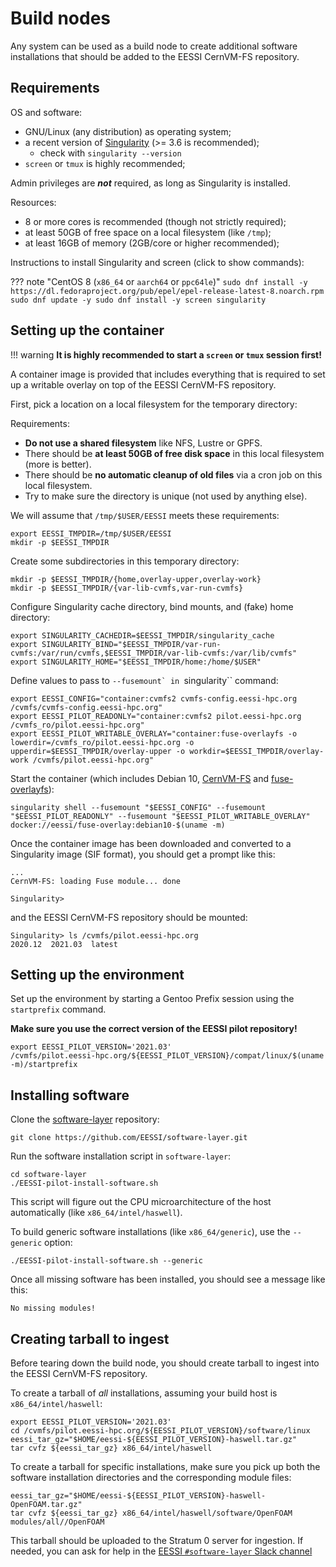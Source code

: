 # Build nodes

Any system can be used as a build node to create additional software installations that should be
added to the EESSI CernVM-FS repository.

## Requirements

OS and software:

* GNU/Linux (any distribution) as operating system;
* a recent version of [Singularity](https://sylabs.io/singularity/) (>= 3.6 is recommended);
    * check with ``singularity --version``
* ``screen`` or ``tmux`` is highly recommended;

Admin privileges are ***not*** required, as long as Singularity is installed.

Resources:

* 8 or more cores is recommended (though not strictly required);
* at least 50GB of free space on a local filesystem (like `/tmp`);
* at least 16GB of memory (2GB/core or higher recommended);

Instructions to install Singularity and screen (click to show commands):

??? note "CentOS 8 (`x86_64` or `aarch64` or `ppc64le`)"
    ```
    sudo dnf install -y https://dl.fedoraproject.org/pub/epel/epel-release-latest-8.noarch.rpm
    sudo dnf update -y
    sudo dnf install -y screen singularity
    ```

## Setting up the container

!!! warning
    **It is highly recommended to start a `screen` or `tmux` session first!**

A container image is provided that includes everything that is required to set up a writable overlay
on top of the EESSI CernVM-FS repository.

First, pick a location on a local filesystem for the temporary directory:

Requirements:

* **Do not use a shared filesystem** like NFS, Lustre or GPFS.
* There should be **at least 50GB of free disk space** in this local filesystem (more is better).
* There should be **no automatic cleanup of old files** via a cron job on this local filesystem.
* Try to make sure the directory is unique (not used by anything else).

We will assume that `/tmp/$USER/EESSI` meets these requirements:

```shell
export EESSI_TMPDIR=/tmp/$USER/EESSI
mkdir -p $EESSI_TMPDIR
```

Create some subdirectories in this temporary directory:

```shell
mkdir -p $EESSI_TMPDIR/{home,overlay-upper,overlay-work}
mkdir -p $EESSI_TMPDIR/{var-lib-cvmfs,var-run-cvmfs}
```

Configure Singularity cache directory, bind mounts, and (fake) home directory:

```shell
export SINGULARITY_CACHEDIR=$EESSI_TMPDIR/singularity_cache
export SINGULARITY_BIND="$EESSI_TMPDIR/var-run-cvmfs:/var/run/cvmfs,$EESSI_TMPDIR/var-lib-cvmfs:/var/lib/cvmfs"
export SINGULARITY_HOME="$EESSI_TMPDIR/home:/home/$USER"
```

Define values to pass to ``--fusemount` in ``singularity`` command:

```shell
export EESSI_CONFIG="container:cvmfs2 cvmfs-config.eessi-hpc.org /cvmfs/cvmfs-config.eessi-hpc.org"
export EESSI_PILOT_READONLY="container:cvmfs2 pilot.eessi-hpc.org /cvmfs_ro/pilot.eessi-hpc.org"
export EESSI_PILOT_WRITABLE_OVERLAY="container:fuse-overlayfs -o lowerdir=/cvmfs_ro/pilot.eessi-hpc.org -o upperdir=$EESSI_TMPDIR/overlay-upper -o workdir=$EESSI_TMPDIR/overlay-work /cvmfs/pilot.eessi-hpc.org"
```

Start the container (which includes Debian 10, [CernVM-FS](https://cernvm.cern.ch/fs/) and
[fuse-overlayfs](https://github.com/containers/fuse-overlayfs)):

```shell
singularity shell --fusemount "$EESSI_CONFIG" --fusemount "$EESSI_PILOT_READONLY" --fusemount "$EESSI_PILOT_WRITABLE_OVERLAY" docker://eessi/fuse-overlay:debian10-$(uname -m)
```

Once the container image has been downloaded and converted to a Singularity image (SIF format),
you should get a prompt like this:

```
...
CernVM-FS: loading Fuse module... done

Singularity>
```

and the EESSI CernVM-FS repository should be mounted:

```
Singularity> ls /cvmfs/pilot.eessi-hpc.org
2020.12  2021.03  latest
```

## Setting up the environment

Set up the environment by starting a Gentoo Prefix session using the ``startprefix`` command.

**Make sure you use the correct version of the EESSI pilot repository!**

```shell
export EESSI_PILOT_VERSION='2021.03'
/cvmfs/pilot.eessi-hpc.org/${EESSI_PILOT_VERSION}/compat/linux/$(uname -m)/startprefix
```

## Installing software

Clone the [software-layer](https://github.com/EESSI/software-layer) repository:

```shell
git clone https://github.com/EESSI/software-layer.git
```

Run the software installation script in `software-layer`:

```shell
cd software-layer
./EESSI-pilot-install-software.sh
```

This script will figure out the CPU microarchitecture of the host automatically (like `x86_64/intel/haswell`).

To build generic software installations (like `x86_64/generic`), use the ``--generic`` option:

```shell
./EESSI-pilot-install-software.sh --generic
```

Once all missing software has been installed, you should see a message like this:

```
No missing modules!
```

## Creating tarball to ingest

Before tearing down the build node, you should create tarball to ingest into the EESSI CernVM-FS repository.

To create a tarball of *all* installations, assuming your build host is ``x86_64/intel/haswell``:

```shell
export EESSI_PILOT_VERSION='2021.03'
cd /cvmfs/pilot.eessi-hpc.org/${EESSI_PILOT_VERSION}/software/linux
eessi_tar_gz="$HOME/eessi-${EESSI_PILOT_VERSION}-haswell.tar.gz"
tar cvfz ${eessi_tar_gz} x86_64/intel/haswell
```

To create a tarball for specific installations, make sure you pick up both
the software installation directories and the corresponding module files:

```shell
eessi_tar_gz="$HOME/eessi-${EESSI_PILOT_VERSION}-haswell-OpenFOAM.tar.gz"
tar cvfz ${eessi_tar_gz} x86_64/intel/haswell/software/OpenFOAM modules/all//OpenFOAM
```

This tarball should be uploaded to the Stratum 0 server for ingestion.
If needed, you can ask for help in the
[EESSI `#software-layer` Slack channel](https://eessi-hpc.slack.com/archives/CNMM6G2RG)
